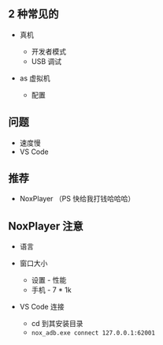 ## 2 种常见的

- 真机
  - 开发者模式
  - USB 调试

- as 虚拟机
  - 配置



## 问题

- 速度慢
- VS Code



## 推荐

- NoxPlayer （PS 快给我打钱哈哈哈）



## NoxPlayer 注意

- 语言

- 窗口大小
  - 设置 - 性能
  - 手机 - 7 * 1k
- VS Code 连接
  - cd 到其安装目录
  - `nox_adb.exe connect 127.0.0.1:62001`

